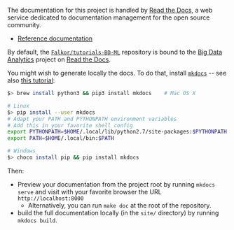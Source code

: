 The documentation for this project is handled by [Read the Docs](https://readthedocs.org/), a web service dedicated to documentation management for the open source community.

* [Reference documentation](https://docs.readthedocs.org/en/latest/)

By default, the [`Falkor/tutorials-BD-ML`](https://github.com/Falkor/tutorials-BD-ML) repository is bound to the [Big Data Analytics](http://nesusws-tutorials-bd-dl.rtfd.org) project on [Read the Docs](https://readthedocs.org/).

You might wish to generate locally the docs.
To do that, install [`mkdocs`](http://www.mkdocs.org/#installation)  -- see also [this tutorial](https://varrette.gforge.uni.lu/tutorials/mkdocs.html):

```bash
$> brew install python3 && pip3 install mkdocs    # Mac OS X

# Linux
$> pip install --user mkdocs
# Adapt your PATH and PYTHONPATH environment variables
# Add this in your favorite shell config
export PYTHONPATH=$HOME/.local/lib/python2.7/site-packages:$PYTHONPATH
export PATH=$HOME/.local/bin:$PATH

# Windows
$> choco install pip && pip install mkdocs
```
Then:

* Preview your documentation from the project root by running `mkdocs serve` and visit with your favorite browser the URL `http://localhost:8000`
     - Alternatively, you can run `make doc` at the root of the repository.
* build the full documentation locally (in the `site/` directory) by running `mkdocs build`.
